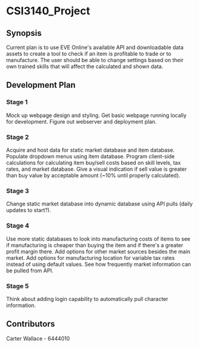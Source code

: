 # CSI3140_Project

## Synopsis
Current plan is to use EVE Online's available API and downloadable data assets to create a tool to check if an item
is profitable to trade or to manufacture. The user should be able to change settings based on their own trained skills
that will affect the calculated and shown data.

## Development Plan
### Stage 1
Mock up webpage design and styling.
Get basic webpage running locally for development.
Figure out webserver and deployment plan.

### Stage 2
Acquire and host data for static market database and item database.
Populate dropdown menus using item database.
Program client-side calculations for calculating item buy/sell costs based on skill levels, tax rates, and market database.
Give a visual indication if sell value is greater than buy value by acceptable amount (~10% until properly calculated).

### Stage 3
Change static market database into dynamic database using API pulls (daily updates to start?).

### Stage 4
Use more static databases to look into manufacturing costs of items to see if manufacturing is cheaper than buying the item and if there's a greater profit margin there.
Add options for other market sources besides the main market.
Add options for manufacturing location for variable tax rates instead of using default values.
See how frequently market information can be pulled from API.

### Stage 5
Think about adding login capability to automatically pull character information.

## Contributors
Carter Wallace - 6444010
